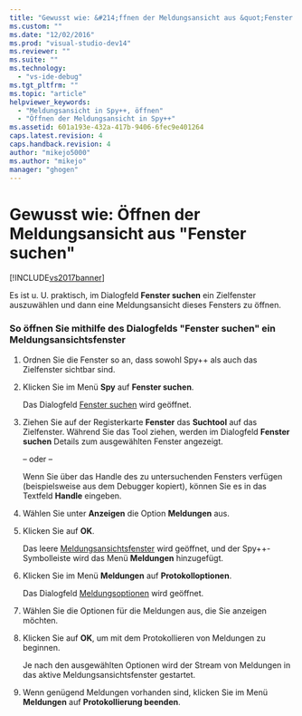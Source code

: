 ```yaml
---
title: "Gewusst wie: &#214;ffnen der Meldungsansicht aus &quot;Fenster suchen&quot; | Microsoft Docs"
ms.custom: ""
ms.date: "12/02/2016"
ms.prod: "visual-studio-dev14"
ms.reviewer: ""
ms.suite: ""
ms.technology: 
  - "vs-ide-debug"
ms.tgt_pltfrm: ""
ms.topic: "article"
helpviewer_keywords: 
  - "Meldungsansicht in Spy++, öffnen"
  - "Öffnen der Meldungsansicht in Spy++"
ms.assetid: 601a193e-432a-417b-9406-6fec9e401264
caps.latest.revision: 4
caps.handback.revision: 4
author: "mikejo5000"
ms.author: "mikejo"
manager: "ghogen"
---
```

# Gewusst wie: &#214;ffnen der Meldungsansicht aus &quot;Fenster suchen&quot;
[!INCLUDE[vs2017banner](../code-quality/includes/vs2017banner.md)]

Es ist u. U. praktisch, im Dialogfeld **Fenster suchen** ein Zielfenster auszuwählen und dann eine Meldungsansicht dieses Fensters zu öffnen.  
  
### So öffnen Sie mithilfe des Dialogfelds "Fenster suchen" ein Meldungsansichtsfenster  
  
1.  Ordnen Sie die Fenster so an, dass sowohl Spy\+\+ als auch das Zielfenster sichtbar sind.  
  
2.  Klicken Sie im Menü **Spy** auf **Fenster suchen**.  
  
     Das Dialogfeld [Fenster suchen](../debugger/find-window-dialog-box.md) wird geöffnet.  
  
3.  Ziehen Sie auf der Registerkarte **Fenster** das **Suchtool** auf das Zielfenster.  Während Sie das Tool ziehen, werden im Dialogfeld **Fenster suchen** Details zum ausgewählten Fenster angezeigt.  
  
     – oder –  
  
     Wenn Sie über das Handle des zu untersuchenden Fensters verfügen \(beispielsweise aus dem Debugger kopiert\), können Sie es in das Textfeld **Handle** eingeben.  
  
4.  Wählen Sie unter **Anzeigen** die Option **Meldungen** aus.  
  
5.  Klicken Sie auf **OK**.  
  
     Das leere [Meldungsansichtsfenster](../debugger/messages-view.md) wird geöffnet, und der Spy\+\+\-Symbolleiste wird das Menü **Meldungen** hinzugefügt.  
  
6.  Klicken Sie im Menü **Meldungen** auf **Protokolloptionen**.  
  
     Das Dialogfeld [Meldungsoptionen](../debugger/message-options-dialog-box.md) wird geöffnet.  
  
7.  Wählen Sie die Optionen für die Meldungen aus, die Sie anzeigen möchten.  
  
8.  Klicken Sie auf **OK**, um mit dem Protokollieren von Meldungen zu beginnen.  
  
     Je nach den ausgewählten Optionen wird der Stream von Meldungen in das aktive Meldungsansichtsfenster gestartet.  
  
9. Wenn genügend Meldungen vorhanden sind, klicken Sie im Menü **Meldungen** auf **Protokollierung beenden**.
